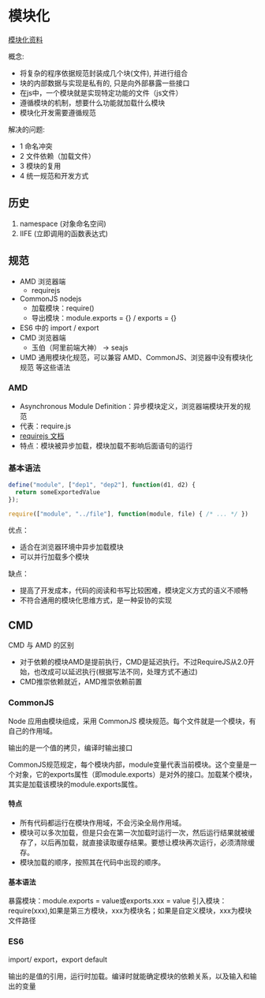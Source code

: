 # 模块化

[模块化资料](https://segmentfault.com/a/1190000000733959)

概念:

- 将复杂的程序依据规范封装成几个块(文件), 并进行组合
- 块的内部数据与实现是私有的, 只是向外部暴露一些接口
- 在js中，一个模块就是实现特定功能的文件（js文件）
- 遵循模块的机制，想要什么功能就加载什么模块
- 模块化开发需要遵循规范

解决的问题:

- 1 命名冲突
- 2 文件依赖（加载文件）
- 3 模块的复用
- 4 统一规范和开发方式

## 历史

1. namespace (对象命名空间)
2. IIFE (立即调用的函数表达式)

## 规范

- AMD 浏览器端
  - requirejs
- CommonJS nodejs
  - 加载模块：require()
  - 导出模块：module.exports = {} / exports = {}
- ES6 中的 import / export
- CMD 浏览器端
  - 玉伯（阿里前端大神） -> seajs
- UMD 通用模块化规范，可以兼容 AMD、CommonJS、浏览器中没有模块化规范 等这些语法

### AMD

- Asynchronous Module Definition：异步模块定义，浏览器端模块开发的规范
- 代表：require.js
- [requirejs 文档](http://requirejs.org/)
- 特点：模块被异步加载，模块加载不影响后面语句的运行

### 基本语法

```javascript
define("module", ["dep1", "dep2"], function(d1, d2) {
  return someExportedValue
});

require(["module", "../file"], function(module, file) { /* ... */ })
```

优点：

- 适合在浏览器环境中异步加载模块
- 可以并行加载多个模块

缺点：

- 提高了开发成本，代码的阅读和书写比较困难，模块定义方式的语义不顺畅
- 不符合通用的模块化思维方式，是一种妥协的实现

## CMD

CMD 与 AMD 的区别

- 对于依赖的模块AMD是提前执行，CMD是延迟执行。不过RequireJS从2.0开始，也改成可以延迟执行(根据写法不同，处理方式不通过)
- CMD推崇依赖就近，AMD推崇依赖前置

### CommonJS

Node 应用由模块组成，采用 CommonJS 模块规范。每个文件就是一个模块，有自己的作用域。

输出的是一个值的拷贝，编译时输出接口

CommonJS规范规定，每个模块内部，module变量代表当前模块。这个变量是一个对象，它的exports属性（即module.exports）是对外的接口。加载某个模块，其实是加载该模块的module.exports属性。

#### 特点

- 所有代码都运行在模块作用域，不会污染全局作用域。
- 模块可以多次加载，但是只会在第一次加载时运行一次，然后运行结果就被缓存了，以后再加载，就直接读取缓存结果。要想让模块再次运行，必须清除缓存。
- 模块加载的顺序，按照其在代码中出现的顺序。

#### 基本语法

暴露模块：module.exports = value或exports.xxx = value
引入模块：require(xxx),如果是第三方模块，xxx为模块名；如果是自定义模块，xxx为模块文件路径

### ES6

import/ export，export default

输出的是值的引用，运行时加载。编译时就能确定模块的依赖关系，以及输入和输出的变量
